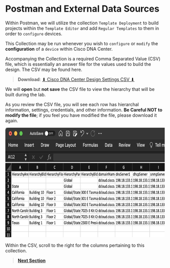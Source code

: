 # Postman and External Data Sources

Within Postman, we will utilize the collection `Template Deployment` to build projects within the `Template Editor` and add `Regular Templates` to them in order to `configure` devices. 

This Collection may be run whenever you wish to `configure` or `modify` the **configuration** of a `device` within Cisco DNA Center. 

Accompanying the Collection is a required Comma Separated Value (CSV) file, which is essentially an answer file for the values used to build the design. The CSV may be found here.

> **Download**: <a href="https://minhaskamal.github.io/DownGit/#/home?url=https://github.com/kebaldwi/DNAC-TEMPLATES/tree/master/LABS/LAB-I-Rest-API-Orchestration/csv/DNAC-Design-Settings.csv" target="_blank">⬇︎ Cisco DNA Center Design Settings CSV ⬇︎ </a>

We will **open** but **not save** the CSV file to view the hierarchy that will be built during the lab. 

As you review the CSV file, you will see each row has hierarchal information, settings, credentials, and other information. **Be Careful NOT to modify the file**; if you feel you have modified the file, please download it again.

<p align="center"><img src="./images/csv.png" width="800" height="345"></p>

Within the CSV, scroll to the right for the columns pertaining to this collection.

> [**Next Section**](./dnac-4-templates/03-deploy.md)
